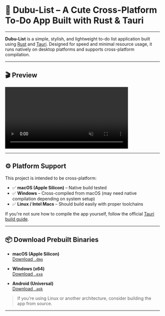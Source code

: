 # 🐾 Dubu-List – A Cute Cross-Platform To-Do App Built with Rust & Tauri

---

**Dubu-List** is a simple, stylish, and lightweight to-do list application built using [Rust](https://www.rust-lang.org/) and [Tauri](https://tauri.app). Designed for speed and minimal resource usage, it runs natively on desktop platforms and supports cross-platform compilation.

---

## 🎬 Preview

<video src="https://github.com/user-attachments/assets/f443362a-2812-4ee8-bc14-8ce077e66807" width="400" controls autoplay muted loop></video>

---

## ⚙️ Platform Support

This project is intended to be cross-platform:

- ✅ **macOS (Apple Silicon)** – Native build tested  
- ✅ **Windows** – Cross-compiled from macOS (may need native compilation depending on system setup)  
- ✅ **Linux / Intel Macs** – Should build easily with proper toolchains  

If you're not sure how to compile the app yourself, follow the official [Tauri build guide](https://v2.tauri.app/).

---

## 📦 Download Prebuilt Binaries

- **macOS (Apple Silicon)**  
  [Download `.dmg`](https://github.com/AhmedBoin/dubu-list/releases/download/v0.1.0/dubulist_0.1.1_aarch64.dmg)

- **Windows (x64)**  
  [Download `.exe`](https://github.com/AhmedBoin/dubu-list/releases/download/v0.1.0/dubulist_0.1.1_x64-setup.exe)

- **Android (Universal)**  
  [Download `.apk`](https://github.com/AhmedBoin/dubu-list/releases/download/v0.1.1/dubulist_0.1.1_universal.apk)

> If you're using Linux or another architecture, consider building the app from source.

---

